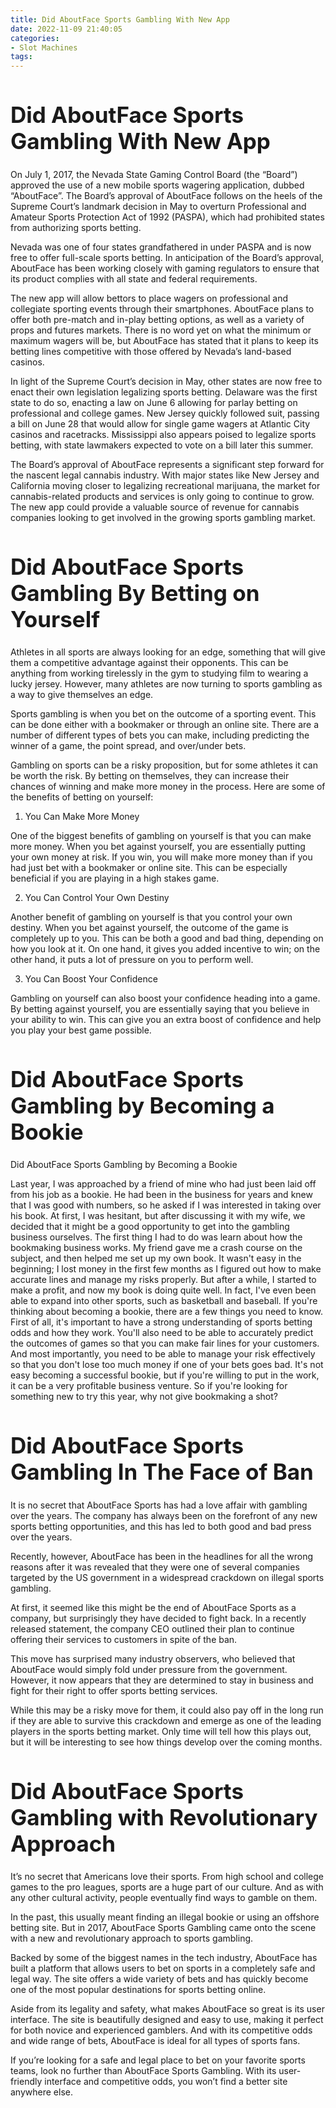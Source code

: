 ```yaml
---
title: Did AboutFace Sports Gambling With New App
date: 2022-11-09 21:40:05
categories:
- Slot Machines
tags:
---
```



#  Did AboutFace Sports Gambling With New App

On July 1, 2017, the Nevada State Gaming Control Board (the “Board”) approved the use of a new mobile sports wagering application, dubbed “AboutFace”. The Board’s approval of AboutFace follows on the heels of the Supreme Court’s landmark decision in May to overturn Professional and Amateur Sports Protection Act of 1992 (PASPA), which had prohibited states from authorizing sports betting.

Nevada was one of four states grandfathered in under PASPA and is now free to offer full-scale sports betting. In anticipation of the Board’s approval, AboutFace has been working closely with gaming regulators to ensure that its product complies with all state and federal requirements.

The new app will allow bettors to place wagers on professional and collegiate sporting events through their smartphones. AboutFace plans to offer both pre-match and in-play betting options, as well as a variety of props and futures markets. There is no word yet on what the minimum or maximum wagers will be, but AboutFace has stated that it plans to keep its betting lines competitive with those offered by Nevada’s land-based casinos.

In light of the Supreme Court’s decision in May, other states are now free to enact their own legislation legalizing sports betting. Delaware was the first state to do so, enacting a law on June 6 allowing for parlay betting on professional and college games. New Jersey quickly followed suit, passing a bill on June 28 that would allow for single game wagers at Atlantic City casinos and racetracks. Mississippi also appears poised to legalize sports betting, with state lawmakers expected to vote on a bill later this summer.

The Board’s approval of AboutFace represents a significant step forward for the nascent legal cannabis industry. With major states like New Jersey and California moving closer to legalizing recreational marijuana, the market for cannabis-related products and services is only going to continue to grow. The new app could provide a valuable source of revenue for cannabis companies looking to get involved in the growing sports gambling market.

#  Did AboutFace Sports Gambling By Betting on Yourself

Athletes in all sports are always looking for an edge, something that will give them a competitive advantage against their opponents. This can be anything from working tirelessly in the gym to studying film to wearing a lucky jersey. However, many athletes are now turning to sports gambling as a way to give themselves an edge.

Sports gambling is when you bet on the outcome of a sporting event. This can be done either with a bookmaker or through an online site. There are a number of different types of bets you can make, including predicting the winner of a game, the point spread, and over/under bets.

Gambling on sports can be a risky proposition, but for some athletes it can be worth the risk. By betting on themselves, they can increase their chances of winning and make more money in the process. Here are some of the benefits of betting on yourself:

1) You Can Make More Money

One of the biggest benefits of gambling on yourself is that you can make more money. When you bet against yourself, you are essentially putting your own money at risk. If you win, you will make more money than if you had just bet with a bookmaker or online site. This can be especially beneficial if you are playing in a high stakes game.

2) You Can Control Your Own Destiny

Another benefit of gambling on yourself is that you control your own destiny. When you bet against yourself, the outcome of the game is completely up to you. This can be both a good and bad thing, depending on how you look at it. On one hand, it gives you added incentive to win; on the other hand, it puts a lot of pressure on you to perform well.

3) You Can Boost Your Confidence

Gambling on yourself can also boost your confidence heading into a game. By betting against yourself, you are essentially saying that you believe in your ability to win. This can give you an extra boost of confidence and help you play your best game possible.

#  Did AboutFace Sports Gambling by Becoming a Bookie

 <style>.toc {font-size: smaller;}

h1 {font-size: 2.5em;}

h2 {font-size: 2em;}

h3 {font-size: 1.8em;}

@media screen and (max-width: 500px) {

.toc {font-size: x-small;}

h1 {font-size: 1.5em;}

}</style>



  Did AboutFace Sports Gambling by Becoming a Bookie

  Last year, I was approached by a friend of mine who had just been laid off from his job as a bookie. He had been in the business for years and knew that I was good with numbers, so he asked if I was interested in taking over his book. At first, I was hesitant, but after discussing it with my wife, we decided that it might be a good opportunity to get into the gambling business ourselves.
The first thing I had to do was learn about how the bookmaking business works. My friend gave me a crash course on the subject, and then helped me set up my own book. It wasn't easy in the beginning; I lost money in the first few months as I figured out how to make accurate lines and manage my risks properly. But after a while, I started to make a profit, and now my book is doing quite well. In fact, I've even been able to expand into other sports, such as basketball and baseball. 
If you're thinking about becoming a bookie, there are a few things you need to know. First of all, it's important to have a strong understanding of sports betting odds and how they work. You'll also need to be able to accurately predict the outcomes of games so that you can make fair lines for your customers. And most importantly, you need to be able to manage your risk effectively so that you don't lose too much money if one of your bets goes bad. 
It's not easy becoming a successful bookie, but if you're willing to put in the work, it can be a very profitable business venture. So if you're looking for something new to try this year, why not give bookmaking a shot?

#  Did AboutFace Sports Gambling In The Face of Ban

It is no secret that AboutFace Sports has had a love affair with gambling over the years. The company has always been on the forefront of any new sports betting opportunities, and this has led to both good and bad press over the years.

Recently, however, AboutFace has been in the headlines for all the wrong reasons after it was revealed that they were one of several companies targeted by the US government in a widespread crackdown on illegal sports gambling.

At first, it seemed like this might be the end of AboutFace Sports as a company, but surprisingly they have decided to fight back. In a recently released statement, the company CEO outlined their plan to continue offering their services to customers in spite of the ban.

This move has surprised many industry observers, who believed that AboutFace would simply fold under pressure from the government. However, it now appears that they are determined to stay in business and fight for their right to offer sports betting services.

While this may be a risky move for them, it could also pay off in the long run if they are able to survive this crackdown and emerge as one of the leading players in the sports betting market. Only time will tell how this plays out, but it will be interesting to see how things develop over the coming months.

#  Did AboutFace Sports Gambling with Revolutionary Approach

It’s no secret that Americans love their sports. From high school and college games to the pro leagues, sports are a huge part of our culture. And as with any other cultural activity, people eventually find ways to gamble on them.

In the past, this usually meant finding an illegal bookie or using an offshore betting site. But in 2017, AboutFace Sports Gambling came onto the scene with a new and revolutionary approach to sports gambling.

Backed by some of the biggest names in the tech industry, AboutFace has built a platform that allows users to bet on sports in a completely safe and legal way. The site offers a wide variety of bets and has quickly become one of the most popular destinations for sports betting online.

Aside from its legality and safety, what makes AboutFace so great is its user interface. The site is beautifully designed and easy to use, making it perfect for both novice and experienced gamblers. And with its competitive odds and wide range of bets, AboutFace is ideal for all types of sports fans.

If you’re looking for a safe and legal place to bet on your favorite sports teams, look no further than AboutFace Sports Gambling. With its user-friendly interface and competitive odds, you won’t find a better site anywhere else.